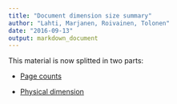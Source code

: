 ```yaml
---
title: "Document dimension size summary"
author: "Lahti, Marjanen, Roivainen, Tolonen"
date: "2016-09-13"
output: markdown_document
---
```


This material is now splitted in two parts:

  * [Page counts](pagecount.md)

  * [Physical dimension](dimension.md)


